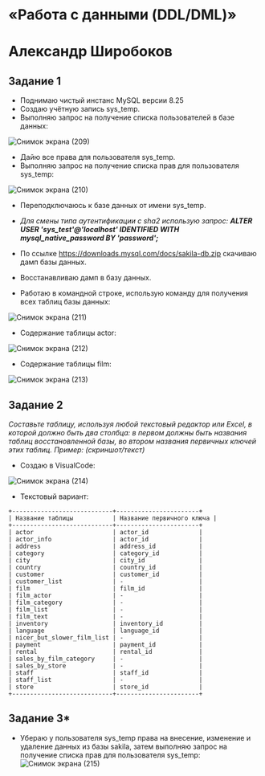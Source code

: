# «Работа с данными (DDL/DML)»
# Александр Широбоков

## Задание 1
 - Поднимаю чистый инстанс MySQL версии 8.25
 - Создаю учётную запись sys_temp.
 - Выполняю запрос на получение списка пользователей в базе данных:

![Снимок экрана (209)](https://github.com/AleksandrShirobokov/12.02-DDL-DML-/assets/69298696/fc406697-8fea-4ae3-b698-4f4e71aa0cc1)

 - Дайю все права для пользователя sys_temp.
 - Выполняю запрос на получение списка прав для пользователя sys_temp:

![Снимок экрана (210)](https://github.com/AleksandrShirobokov/12.02-DDL-DML-/assets/69298696/8a0245c5-ae21-42fb-9ac4-d3443444687b)

 - Переподключаюсь к базе данных от имени sys_temp.

 - *Для смены типа аутентификации с sha2 использую запрос: **ALTER USER 'sys_test'@'localhost' IDENTIFIED WITH mysql_native_password BY 'password';***

 - По ссылке https://downloads.mysql.com/docs/sakila-db.zip скачиваю дамп базы данных.
 - Восстанавливаю дамп в базу данных.
 - Работаю в командной строке, использую команду для получения всех таблиц базы данных:

![Снимок экрана (211)](https://github.com/AleksandrShirobokov/12.02-DDL-DML-/assets/69298696/fdffe64c-0ea2-4d86-ab49-453df3adb330)

 - Содержание таблицы actor:

![Снимок экрана (212)](https://github.com/AleksandrShirobokov/12.02-DDL-DML-/assets/69298696/76241f35-362f-4473-ad57-1718fc5b9d9c)

 - Содержание таблицы film:

![Снимок экрана (213)](https://github.com/AleksandrShirobokov/12.02-DDL-DML-/assets/69298696/6996a211-62d0-4aff-8ef1-738afd1ffb68)


## Задание 2
*Составьте таблицу, используя любой текстовый редактор или Excel, в которой должно быть два столбца: в первом должны быть названия таблиц восстановленной базы, во втором названия первичных ключей этих таблиц. Пример: (скриншот/текст)*

 - Создаю в VisualCode:

![Снимок экрана (214)](https://github.com/AleksandrShirobokov/12.02-DDL-DML-/assets/69298696/b7b3b5ae-c7a7-4f77-accf-cd13bbc70385)

 - Текстовый вариант:

```
+----------------------------+-----------------------+
| Название таблицы           | Название первичного ключа |
+----------------------------+-----------------------+
| actor                      | actor_id              |
| actor_info                 | actor_id              |
| address                    | address_id            |
| category                   | category_id           |
| city                       | city_id               |
| country                    | country_id            |
| customer                   | customer_id           |
| customer_list              | -                     |
| film                       | film_id               |
| film_actor                 | -                     |
| film_category              | -                     |
| film_list                  | -                     |
| film_text                  | -                     |
| inventory                  | inventory_id          |
| language                   | language_id           |
| nicer_but_slower_film_list | -                     |
| payment                    | payment_id            |
| rental                     | rental_id             |
| sales_by_film_category     | -                     |
| sales_by_store             | -                     |
| staff                      | staff_id              |
| staff_list                 | -                     |
| store                      | store_id              |
+----------------------------+-----------------------+
```


## Задание 3*
 - Убераю у пользователя sys_temp права на внесение, изменение и удаление данных из базы sakila, затем выполняю запрос на получение списка прав для пользователя sys_temp:
![Снимок экрана (215)](https://github.com/AleksandrShirobokov/12.02-DDL-DML-/assets/69298696/097ed657-524d-4fb0-9363-cfb6a6266ef0)


